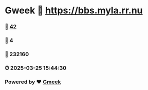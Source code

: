 # Gweek :link: https://bbs.myla.rr.nu 
### :page_facing_up: [42](https://bbs.myla.rr.nu/tag.html) 
### :speech_balloon: 4 
### :hibiscus: 232160 
### :alarm_clock: 2025-03-25 15:44:30 
### Powered by :heart: [Gmeek](https://github.com/Meekdai/Gmeek)
